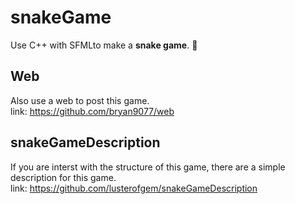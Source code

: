 # snakeGame
Use C++ with SFMLto make a **snake game**. 🐍<br>
## Web
Also use a web to post this game.<br>
link: https://github.com/bryan9077/web<br>
## snakeGameDescription
If you are interst with the structure of this game, there are a simple description for this game.<br>
link: https://github.com/lusterofgem/snakeGameDescription<br>
